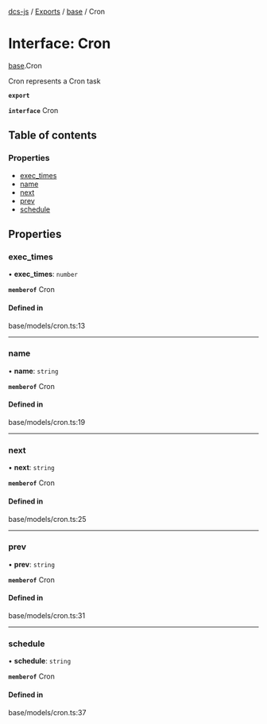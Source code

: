 [dcs-js](../README.md) / [Exports](../modules.md) / [base](../modules/base.md) / Cron

# Interface: Cron

[base](../modules/base.md).Cron

Cron represents a Cron task

**`export`**

**`interface`** Cron

## Table of contents

### Properties

- [exec\_times](base.Cron.md#exec_times)
- [name](base.Cron.md#name)
- [next](base.Cron.md#next)
- [prev](base.Cron.md#prev)
- [schedule](base.Cron.md#schedule)

## Properties

### <a id="exec_times" name="exec_times"></a> exec\_times

• **exec\_times**: `number`

**`memberof`** Cron

#### Defined in

base/models/cron.ts:13

___

### <a id="name" name="name"></a> name

• **name**: `string`

**`memberof`** Cron

#### Defined in

base/models/cron.ts:19

___

### <a id="next" name="next"></a> next

• **next**: `string`

**`memberof`** Cron

#### Defined in

base/models/cron.ts:25

___

### <a id="prev" name="prev"></a> prev

• **prev**: `string`

**`memberof`** Cron

#### Defined in

base/models/cron.ts:31

___

### <a id="schedule" name="schedule"></a> schedule

• **schedule**: `string`

**`memberof`** Cron

#### Defined in

base/models/cron.ts:37
